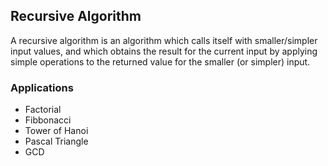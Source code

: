 ## Recursive Algorithm

A recursive algorithm is an algorithm which calls itself with smaller/simpler input values, and which obtains the result for the current input by applying simple operations to the returned value for the smaller (or simpler) input.

### Applications
- Factorial
- Fibbonacci
- Tower of Hanoi
- Pascal Triangle
- GCD

